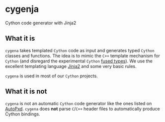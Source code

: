 # cygenja
Cython code generator with Jinja2

## What it is

`cygena` takes templated `Cython` code as input and generates typed `Cython` classes and functions. The idea is to mimic the `C++` template mechanism for `Cython` (and disregard the 
experimental `Cython` [fused types](http://docs.cython.org/src/userguide/fusedtypes.html)). We use the excellent templating language [Jinja2](http://jinja.pocoo.org/docs/dev/) and some very basic rules.

`cygena` is used in most of our `Cython` projects.

## What it is not

`cygena` is not an automatic `Cython` code generator like the ones listed on [AutoPxd](https://github.com/cython/cython/wiki/AutoPxd). `cygena` does **not** 
parse `C`/`C++` header files to automatically produce Cython bindings.


